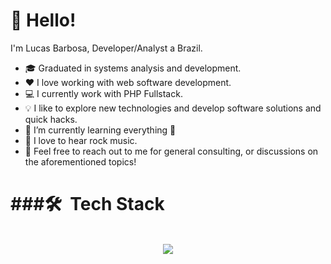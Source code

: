 # 👋 Hello!

I'm Lucas Barbosa, Developer/Analyst a Brazil. 

* 🎓 Graduated in systems analysis and development.
* ❤️ I love working with web software development.
* 💻 I currently work with PHP Fullstack.
* 💡  I like to explore new technologies and develop software solutions and quick hacks.
* 🌱 I’m currently learning everything 🤣
* 🎵 I love to hear rock music.
* 💬 Feel free to reach out to me for general consulting, or discussions on the aforementioned topics!

# ###🛠 &nbsp;Tech Stack

<div align="center"><br>
  <img src="https://skillicons.dev/icons?i=html,css,bootstrap,vscode,github,git,figma,react,typescript,javascript,php,flutter,docker,mongodb,mysql,postgres,yarn,nodejs" />
</div>